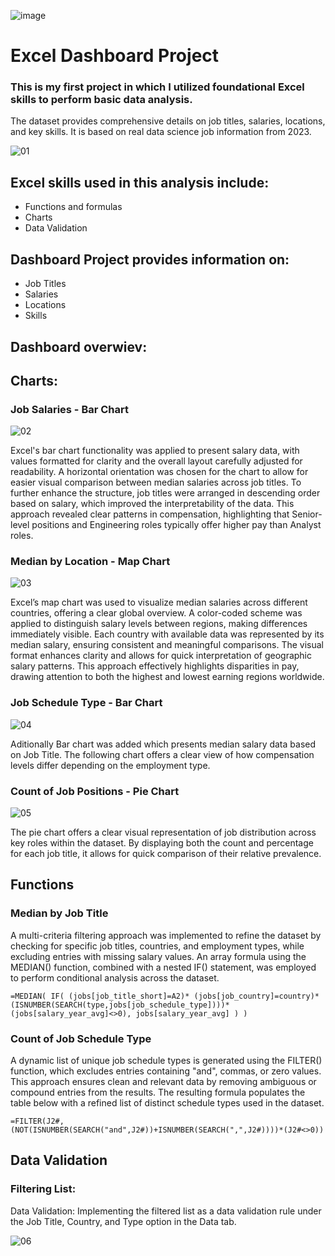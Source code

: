 ![image](https://github.com/user-attachments/assets/903f4646-9ddc-4187-bae3-e291fc3e47e4)

# Excel Dashboard Project
### This is my first project in which I utilized foundational Excel skills to perform basic data analysis.

The dataset provides comprehensive details on job titles, salaries, locations, and key skills. It is based on real data science job information from 2023.

![01](https://github.com/user-attachments/assets/2c0d0fbd-90d2-4f31-8e3d-ace40f85cc50)


## Excel skills used in this analysis include:

- Functions and formulas
- Charts
- Data Validation

## Dashboard Project provides information on:

- Job Titles
- Salaries
- Locations
- Skills

## Dashboard overwiev:

## Charts:

### Job Salaries - Bar Chart

![02](https://github.com/user-attachments/assets/0c8845e1-dc08-4051-b2c3-d13693d22f0a)

Excel's bar chart functionality was applied to present salary data, with values formatted for clarity and the overall layout carefully adjusted for readability.
A horizontal orientation was chosen for the chart to allow for easier visual comparison between median salaries across job titles.
To further enhance the structure, job titles were arranged in descending order based on salary, which improved the interpretability of the data.
This approach revealed clear patterns in compensation, highlighting that Senior-level positions and Engineering roles typically offer higher pay than Analyst roles.

### Median by Location - Map Chart 

![03](https://github.com/user-attachments/assets/e33ef0ba-9568-4645-b390-ffe96e9cf42f)

Excel’s map chart was used to visualize median salaries across different countries, offering a clear global overview.
A color-coded scheme was applied to distinguish salary levels between regions, making differences immediately visible.
Each country with available data was represented by its median salary, ensuring consistent and meaningful comparisons.
The visual format enhances clarity and allows for quick interpretation of geographic salary patterns.
This approach effectively highlights disparities in pay, drawing attention to both the highest and lowest earning regions worldwide.

### Job Schedule Type - Bar Chart

![04](https://github.com/user-attachments/assets/04b339a7-1bbb-461c-b6fe-035766f0ee05)

Aditionally Bar chart was added which presents median salary data based on Job Title. 
The following chart offers a clear view of how compensation levels differ depending on the employment type.

### Count of Job Positions - Pie Chart

![05](https://github.com/user-attachments/assets/27892aae-fa53-4d6b-bcd1-0c398f9b461a)

The pie chart offers a clear visual representation of job distribution across key roles within the dataset. 
By displaying both the count and percentage for each job title, it allows for quick comparison of their relative prevalence.

## Functions

### Median by Job Title

A multi-criteria filtering approach was implemented to refine the dataset by checking for specific job titles, countries, and employment types, while excluding entries with missing salary values.
An array formula using the MEDIAN() function, combined with a nested IF() statement, was employed to perform conditional analysis across the dataset.

`=MEDIAN(
IF(
    (jobs[job_title_short]=A2)*
    (jobs[job_country]=country)*
    (ISNUMBER(SEARCH(type,jobs[job_schedule_type])))*
    (jobs[salary_year_avg]<>0),
    jobs[salary_year_avg]
)
)`

### Count of Job Schedule Type

A dynamic list of unique job schedule types is generated using the FILTER() function, which excludes entries containing "and", commas, or zero values.
This approach ensures clean and relevant data by removing ambiguous or compound entries from the results.
The resulting formula populates the table below with a refined list of distinct schedule types used in the dataset.

`=FILTER(J2#,(NOT(ISNUMBER(SEARCH("and",J2#))+ISNUMBER(SEARCH(",",J2#))))*(J2#<>0))` 

## Data Validation

### Filtering List:

Data Validation: Implementing the filtered list as a data validation rule under the Job Title, Country, and Type option in the Data tab.

![06](https://github.com/user-attachments/assets/54fca02c-7468-4d17-94c9-ecced3116f46)






